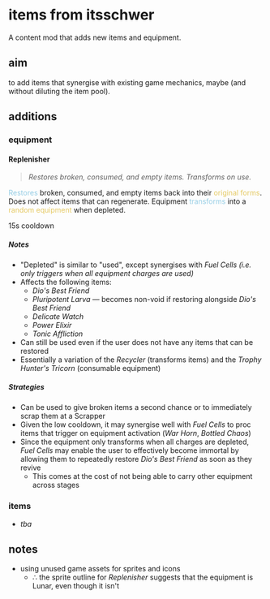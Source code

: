 # items from itsschwer

A content mod that adds new items and equipment.

## aim
to add items that synergise with existing game mechanics, maybe (and without diluting the item pool).

## additions

### equipment

#### **Replenisher**
> *Restores broken, consumed, and empty items. Transforms on use.*

<span style="color: #95cde5;">Restores</span> broken, consumed, and empty items back into their <span style="color: #e5c962;">original forms</span>. Does not affect items that can regenerate. Equipment <span style="color: #95cde5;">transforms</span> into a <span style="color: #e5c962;">random equipment</span> when depleted.

15s cooldown

##### *Notes*

- "Depleted" is similar to "used", except synergises with *Fuel Cells* *(i.e. only triggers when all equipment charges are used)*
- Affects the following items:
    - *Dio's Best Friend*
    - *Pluripotent Larva* — becomes non-void if restoring alongside *Dio's Best Friend*
    - *Delicate Watch*
    - *Power Elixir*
    - *Tonic Affliction*
- Can still be used even if the user does not have any items that can be restored
- Essentially a variation of the *Recycler* (transforms items) and the *Trophy Hunter's Tricorn* (consumable equipment)

##### *Strategies*
- Can be used to give broken items a second chance or to immediately scrap them at a Scrapper
- Given the low cooldown, it may synergise well with *Fuel Cells* to proc items that trigger on equipment activation (*War Horn*, *Bottled Chaos*)
- Since the equipment only transforms when all charges are depleted, *Fuel Cells* may enable the user to effectively become immortal by allowing them to repeatedly restore *Dio's Best Friend* as soon as they revive
    - This comes at the cost of not being able to carry other equipment across stages

### items
- *tba*
<!--
- void spare drone parts
    - *mainly because umbra-summoned col. droneman is OP and hard to see; also to add a third void red option*
    - → railgunner alt utility slow field?
    - → allies gain a buff ward (similar to celestine?)
        - *incentivise sticking together; maybe only organic allies?*
        - which buff?
            - warbanner?
            - lifesteal/leech?
- consumable (green?) — retaliation
    - on low health, trigger your on-kill effects at your location
        - *enable using on-kill effects against bosses*
        - *synergy with Replenisher*
-->

## notes
- using unused game assets for sprites and icons
    - ∴ the sprite outline for *Replenisher* suggests that the equipment is Lunar, even though it isn't
